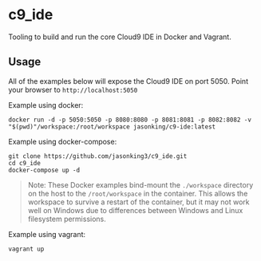 # c9_ide

Tooling to build and run the core Cloud9 IDE in Docker and Vagrant.

## Usage

All of the examples below will expose the Cloud9 IDE on port 5050.  Point your browser to `http://localhost:5050`

Example using docker:

```
docker run -d -p 5050:5050 -p 8080:8080 -p 8081:8081 -p 8082:8082 -v "$(pwd)"/workspace:/root/workspace jasonking/c9-ide:latest
```

Example using docker-compose:

```
git clone https://github.com/jasonking3/c9_ide.git
cd c9_ide
docker-compose up -d
```

> Note: These Docker examples bind-mount the `./workspace` directory on the host to the `/root/workspace` in the container. This allows the workspace to survive a restart of the container, but it may not work well on Windows due to differences between Windows and Linux filesystem permissions.

Example using vagrant:
```
vagrant up
```
